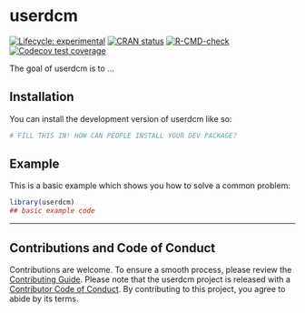 
<!-- README.md is generated from README.Rmd. Please edit that file -->

# userdcm

<!-- badges: start -->

[![Lifecycle:
experimental](https://img.shields.io/badge/lifecycle-experimental-orange.svg)](https://lifecycle.r-lib.org/articles/stages.html#experimental)
[![CRAN
status](https://www.r-pkg.org/badges/version/userdcm)](https://CRAN.R-project.org/package=userdcm)
[![R-CMD-check](https://github.com/r-dcm/userdcm/actions/workflows/R-CMD-check.yaml/badge.svg)](https://github.com/r-dcm/userdcm/actions/workflows/R-CMD-check.yaml)
[![Codecov test
coverage](https://codecov.io/gh/r-dcm/userdcm/branch/main/graph/badge.svg)](https://app.codecov.io/gh/r-dcm/userdcm?branch=main)
<!-- badges: end -->

The goal of userdcm is to …

## Installation

You can install the development version of userdcm like so:

``` r
# FILL THIS IN! HOW CAN PEOPLE INSTALL YOUR DEV PACKAGE?
```

## Example

This is a basic example which shows you how to solve a common problem:

``` r
library(userdcm)
## basic example code
```

------------------------------------------------------------------------

## Contributions and Code of Conduct

Contributions are welcome. To ensure a smooth process, please review the
[Contributing Guide](https://userdcm.r-dcm.org/CONTRIBUTING.html).
Please note that the userdcm project is released with a [Contributor
Code of Conduct](https://userdcm.r-dcm.org/CODE_OF_CONDUCT.html). By
contributing to this project, you agree to abide by its terms.
